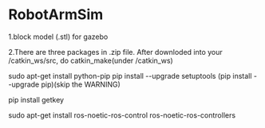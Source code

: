 # RobotArmSim

1.block model (.stl) for gazebo

2.There are three packages in .zip file.
  After downloded into your /catkin_ws/src, do catkin_make(under /catkin_ws)
  
  
  sudo apt-get install python-pip
  pip install --upgrade setuptools
  (pip install --upgrade pip)(skip the WARNING)
  
  pip install getkey
  
  sudo apt-get install ros-noetic-ros-control ros-noetic-ros-controllers
